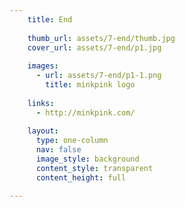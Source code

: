 ```yaml
---
    title: End
    
    thumb_url: assets/7-end/thumb.jpg
    cover_url: assets/7-end/p1.jpg
    
    images:
      - url: assets/7-end/p1-1.png
        title: minkpink logo
        
    links: 
      - http://minkpink.com/
    
    layout:
      type: one-column
      nav: false
      image_style: background
      content_style: transparent
      content_height: full

---
```


<a href="http://minkpink.com/" data-link-id="links:1" title="Visit Minkpink" target="_blank">
  <img id="image" data-media-id="images:1" src="assets/7-end/p1-1.png" alt="">
</a>